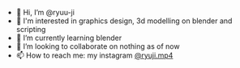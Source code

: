 - 👋 Hi, I’m @ryuu-ji
- 👀 I'm interested in graphics design, 3d modelling on blender and scripting
- 🌱 I’m currently learning blender
- 💞️ I’m looking to collaborate on nothing as of now
- 📫 How to reach me: my instagram [@ryuji.mp4](https://www.instagram.com/ryuji.mp4/)
